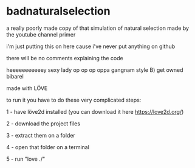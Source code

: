 # badnaturalselection
a really poorly made copy of that simulation of natural selection made by the youtube channel primer

i'm just putting this on here cause i've never put anything on github

there will be no comments explaining the code

heeeeeeeeeeey sexy lady op op op oppa gangnam style B) get owned bibarel

made with LÖVE

to run it you have to do these very complicated steps:

1 - have löve2d installed (you can download it here https://love2d.org/)

2 - download the project files

3 - extract them on a folder

4 - open that folder on a terminal

5 - run "love ./"
